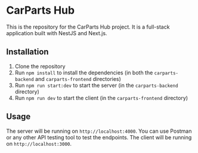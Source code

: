 # CarParts Hub

This is the repository for the CarParts Hub project. It is a full-stack application built with NestJS and Next.js.

## Installation

1. Clone the repository
2. Run `npm install` to install the dependencies (in both the `carparts-backend` and `carparts-frontend` directories)
3. Run `npm run start:dev` to start the server (in the `carparts-backend` directory)
4. Run `npm run dev` to start the client (in the `carparts-frontend` directory)

## Usage

The server will be running on `http://localhost:4000`. You can use Postman or any other API testing tool to test the endpoints. The client will be running on `http://localhost:3000`.